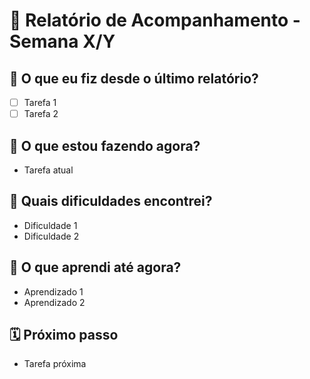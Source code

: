 # 📆 Relatório de Acompanhamento - Semana X/Y

## 🙋 O que eu fiz desde o último relatório?
- [ ] Tarefa 1
- [ ] Tarefa 2

## 🚧 O que estou fazendo agora?
- Tarefa atual

## 🧱 Quais dificuldades encontrei?
- Dificuldade 1
- Dificuldade 2

## 🧠 O que aprendi até agora?
- Aprendizado 1
- Aprendizado 2

## 🗓️ Próximo passo
- Tarefa próxima
